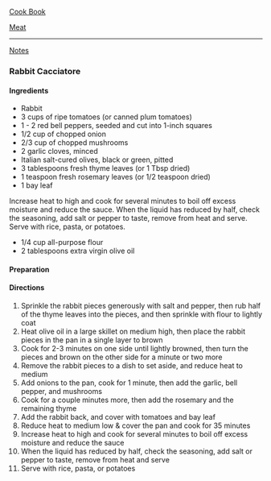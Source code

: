 [Cook Book](https://github.com/vmsmith/CookBook/blob/master/README.md)  

[Meat](https://github.com/vmsmith/CookBook/blob/master/meat.md)  

-----  

[Notes](https://github.com/vmsmith/CookBook/blob/master/notes.md)  

### Rabbit Cacciatore  

#### Ingredients  

* Rabbit  
* 3 cups of ripe tomatoes (or canned plum tomatoes)  
* 1 - 2 red bell peppers, seeded and cut into 1-inch squares  
* 1/2 cup of chopped onion   
* 2/3 cup of chopped mushrooms   
* 2 garlic cloves, minced   
* Italian salt-cured olives, black or green, pitted   
* 3 tablespoons fresh thyme leaves (or 1 Tbsp dried)   
* 1 teaspoon fresh rosemary leaves (or 1/2 teaspoon dried)   
* 1 bay leaf   

Increase heat to high and cook for several minutes to boil off excess moisture and reduce the sauce.
When the liquid has reduced by half, check the seasoning, add salt or pepper to taste, remove from heat and serve.
Serve with rice, pasta, or potatoes.
* 1/4 cup all-purpose flour   
* 2 tablespoons extra virgin olive oil   

#### Preparation  


#### Directions  

1. Sprinkle the rabbit pieces generously with salt and pepper, then rub half of the thyme leaves into the pieces, and then sprinkle with flour to lightly coat    
2. Heat olive oil in a large skillet on medium high, then place the rabbit pieces in the pan in a single layer to brown  
3. Cook for 2-3 minutes on one side until lightly browned, then turn the pieces and brown on the other side for a minute or two more   
4. Remove the rabbit pieces to a dish to set aside, and reduce heat to medium  
5. Add onions to the pan, cook for 1 minute, then add the garlic, bell pepper, and mushrooms  
6. Cook for a couple minutes more, then add the rosemary and the remaining thyme  
7. Add the rabbit back, and cover with tomatoes and bay leaf  
8. Reduce heat to medium low & cover the pan and cook for 35 minutes  
9. Increase heat to high and cook for several minutes to boil off excess moisture and reduce the sauce  
10. When the liquid has reduced by half, check the seasoning, add salt or pepper to taste, remove from heat and serve   
11. Serve with rice, pasta, or potatoes  


